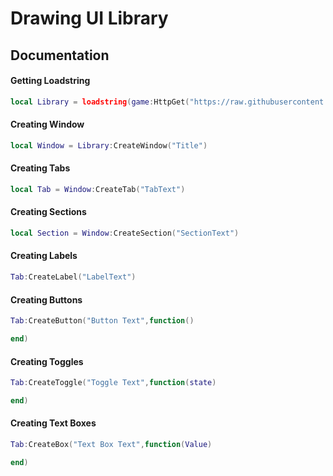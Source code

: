 # Drawing UI Library
## Documentation
#### Getting Loadstring
```lua
local Library = loadstring(game:HttpGet("https://raw.githubusercontent.com/JohnBardot/GlitchDrawingLibrary/main/DrawingLibrary"))()
```
#### Creating Window
```lua
local Window = Library:CreateWindow("Title")
```
#### Creating Tabs
```lua
local Tab = Window:CreateTab("TabText")
```
#### Creating Sections
```lua
local Section = Window:CreateSection("SectionText")
```
#### Creating Labels
```lua
Tab:CreateLabel("LabelText")
```
#### Creating Buttons
```lua
Tab:CreateButton("Button Text",function()

end)
```
#### Creating Toggles
```lua
Tab:CreateToggle("Toggle Text",function(state)

end)
```

#### Creating Text Boxes
```lua
Tab:CreateBox("Text Box Text",function(Value)

end)
```
